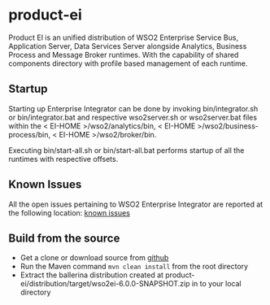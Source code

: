 # product-ei
Product EI is an unified distribution of WSO2 Enterprise Service Bus, Application Server, Data Services Server alongside Analytics, Business Process and Message Broker runtimes. With the capability of shared components directory with profile based management of each runtime.

## Startup
Starting up Enterprise Integrator can be done by invoking bin/integrator.sh or bin/integrator.bat and respective wso2server.sh or wso2server.bat files within the < EI-HOME >/wso2/analytics/bin, < EI-HOME >/wso2/business-process/bin, < EI-HOME >/wso2/broker/bin. 

Executing bin/start-all.sh or bin/start-all.bat performs startup of all the runtimes with respective offsets. 

## Known Issues
All the open issues pertaining to WSO2 Enterprise Integrator are reported at the following location:
[known issues](https://github.com/wso2/product-ei/issues)

## Build from the source
- Get a clone or download source from [github](https://github.com/wso2/product-ei)
- Run the Maven command ``mvn clean install`` from the root directory
- Extract the ballerina distribution created at product-ei/distribution/target/wso2ei-6.0.0-SNAPSHOT.zip in to your local directory

